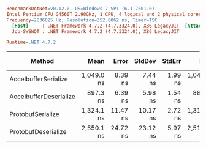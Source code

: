 ``` ini

BenchmarkDotNet=v0.12.0, OS=Windows 7 SP1 (6.1.7601.0)
Intel Pentium CPU G4560T 2.90GHz, 1 CPU, 4 logical and 2 physical cores
Frequency=2836025 Hz, Resolution=352.6062 ns, Timer=TSC
  [Host]     : .NET Framework 4.7.2 (4.7.3324.0), X86 LegacyJIT  [AttachedDebugger]
  Job-SWSWQT : .NET Framework 4.7.2 (4.7.3324.0), X86 LegacyJIT

Runtime=.NET 4.7.2  

```
|                 Method |       Mean |    Error |   StdDev |  StdErr |        Min |         Q1 |     Median |         Q3 |        Max |        Op/s |  Gen 0 | Gen 1 | Gen 2 | Allocated |
|----------------------- |-----------:|---------:|---------:|--------:|-----------:|-----------:|-----------:|-----------:|-----------:|------------:|-------:|------:|------:|----------:|
|   AccelbufferSerialize | 1,049.0 ns |  8.39 ns |  7.44 ns | 1.99 ns | 1,040.5 ns | 1,045.3 ns | 1,046.1 ns | 1,050.7 ns | 1,067.0 ns |   953,290.1 |      - |     - |     - |         - |
| AccelbufferDeserialize |   897.3 ns |  6.39 ns |  5.98 ns | 1.54 ns |   889.2 ns |   893.2 ns |   896.2 ns |   901.3 ns |   912.6 ns | 1,114,412.9 | 0.1545 |     - |     - |     244 B |
|      ProtobufSerialize | 1,324.1 ns | 11.47 ns | 10.17 ns | 2.72 ns | 1,313.7 ns | 1,317.0 ns | 1,321.0 ns | 1,327.3 ns | 1,348.5 ns |   755,206.3 | 0.3185 |     - |     - |     504 B |
|    ProtobufDeserialize | 2,550.1 ns | 24.72 ns | 23.12 ns | 5.97 ns | 2,519.8 ns | 2,532.1 ns | 2,542.8 ns | 2,570.8 ns | 2,591.7 ns |   392,146.9 | 0.4730 |     - |     - |     748 B |
